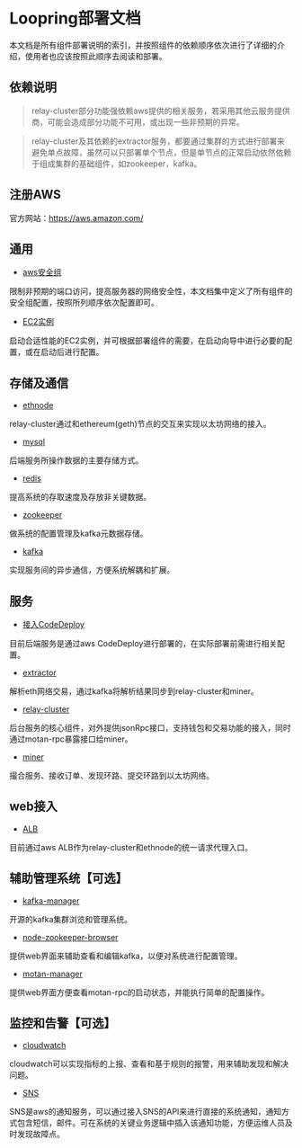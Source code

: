 # Loopring部署文档

本文档是所有组件部署说明的索引，并按照组件的依赖顺序依次进行了详细的介绍，使用者也应该按照此顺序去阅读和部署。

## 依赖说明

> relay-cluster部分功能强依赖aws提供的相关服务，若采用其他云服务提供商，可能会造成部分功能不可用，或出现一些非预期的异常。

> relay-cluster及其依赖的extractor服务，都要通过集群的方式进行部署来避免单点故障，虽然可以只部署单个节点，但是单节点的正常启动依然依赖于组成集群的基础组件，如zookeeper，kafka。

## 注册AWS

官方网站：https://aws.amazon.com/

## 通用

* [aws安全组](security_group_cn.md)

限制非预期的端口访问，提高服务器的网络安全性，本文档集中定义了所有组件的安全组配置，按照所列顺序依次配置即可。

* [EC2实例](new_ec2_cn.md)

启动合适性能的EC2实例，并可根据部署组件的需要，在启动向导中进行必要的配置，或在启动后进行配置。

## 存储及通信
* [ethnode](deploy_geth_cn.md)

relay-cluster通过和ethereum(geth)节点的交互来实现以太坊网络的接入。

* [mysql](deploy_mysql_cn.md)

后端服务所操作数据的主要存储方式。

* [redis](deploy_redis_cn.md)

提高系统的存取速度及存放非关键数据。

* [zookeeper](deploy_zookeeper_cn.md)

做系统的配置管理及kafka元数据存储。

* [kafka](deploy_kafka_cn.md)

实现服务间的异步通信，方便系统解耦和扩展。

## 服务
* [接入CodeDeploy](codedeploy_cn.md)

目前后端服务是通过aws CodeDeploy进行部署的，在实际部署前需进行相关配置。

* [extractor](deploy_extractor_cn.md)

解析eth网络交易，通过kafka将解析结果同步到relay-cluster和miner。

* [relay-cluster](deploy_relay_cluster_cn.md)

后台服务的核心组件，对外提供jsonRpc接口，支持钱包和交易功能的接入，同时通过motan-rpc暴露接口给miner。

* [miner](deploy_miner_cn.md)

撮合服务、接收订单、发现环路、提交环路到以太坊网络。

## web接入

* [ALB](deploy_alb_cn.md)

目前通过aws ALB作为relay-cluster和ethnode的统一请求代理入口。

## 辅助管理系统【可选】
* [kafka-manager](deploy_kafka_manager_cn.md)

开源的kafka集群浏览和管理系统。

* [node-zookeeper-browser](deploy_zk_browser_cn.md)

提供web界面来辅助查看和编辑kafka，以便对系统进行配置管理。

* [motan-manager](deploy_motan_manager_cn.md)

提供web界面方便查看motan-rpc的启动状态，并能执行简单的配置操作。

## 监控和告警【可选】
* [cloudwatch](cloudwatch_cn.md)

cloudwatch可以实现指标的上报、查看和基于规则的报警，用来辅助发现和解决问题。

* [SNS](sns_cn.md)

SNS是aws的通知服务，可以通过接入SNS的API来进行直接的系统通知，通知方式包含短信，邮件。可在系统的关键业务逻辑中插入该通知功能，方便运维人员及时发现故障点。
